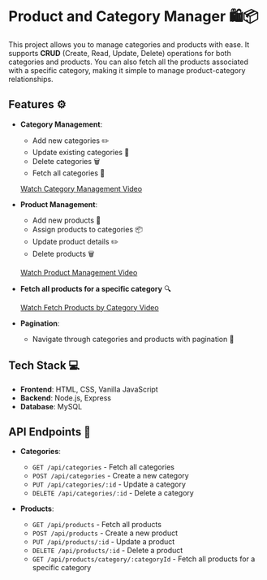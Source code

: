 # Product and Category Manager 🛍️📦

This project allows you to manage categories and products with ease. It supports **CRUD** (Create, Read, Update, Delete) operations for both categories and products. You can also fetch all the products associated with a specific category, making it simple to manage product-category relationships.

## Features ⚙️

- **Category Management**:
  - Add new categories ✏️
  - Update existing categories 🔄
  - Delete categories 🗑️
  - Fetch all categories 📑
  
  [Watch Category Management Video](https://github.com/user-attachments/assets/8faf29ce-f93b-4c3d-a39f-6809dde92604)

- **Product Management**:
  - Add new products 🛒
  - Assign products to categories 📦
  - Update product details ✏️
  - Delete products 🗑️
  
  [Watch Product Management Video](https://github.com/user-attachments/assets/990b9ed2-c6f4-4367-ba20-ca15106f9d69)
    
- **Fetch all products for a specific category** 🔍
  
  [Watch Fetch Products by Category Video](https://github.com/user-attachments/assets/202c64c9-8e26-4bf9-abf3-bad69c3443fb)

- **Pagination**:
  - Navigate through categories and products with pagination 🔄

## Tech Stack 💻

- **Frontend**: HTML, CSS, Vanilla JavaScript
- **Backend**: Node.js, Express
- **Database**: MySQL

## API Endpoints 📡

- **Categories**:
  - `GET /api/categories` - Fetch all categories
  - `POST /api/categories` - Create a new category
  - `PUT /api/categories/:id` - Update a category
  - `DELETE /api/categories/:id` - Delete a category

- **Products**:
  - `GET /api/products` - Fetch all products
  - `POST /api/products` - Create a new product
  - `PUT /api/products/:id` - Update a product
  - `DELETE /api/products/:id` - Delete a product
  - `GET /api/products/category/:categoryId` - Fetch all products for a specific category
